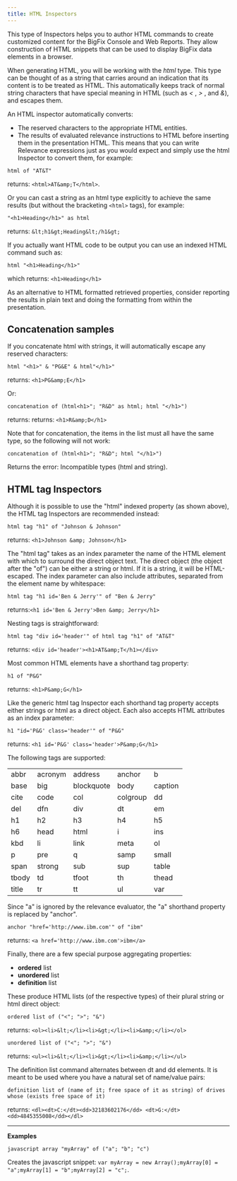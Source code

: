 ```yaml
---
title: HTML Inspectors
---
```


This type of Inspectors helps you to author HTML commands to create customized content for the BigFix Console and Web Reports. 
They allow construction of HTML snippets that can be used to display BigFix data elements in a browser.

When generating HTML, you will be working with the *html* type. 
This type can be thought of as a string that carries around an indication that its content is to be treated as HTML. 
This automatically keeps track of normal string characters that have special meaning in HTML (such as *<* , *>* , and *&*), and escapes them.

An HTML inspector automatically converts:
- The reserved characters to the appropriate HTML entities.
- The results of evaluated relevance instructions to HTML before inserting them in the presentation HTML.
This means that you can write Relevance expressions just as you would expect and simply use the html Inspector to convert them, for example:

```relevance
html of "AT&T"
```

returns: `<html>AT&amp;T</html>`.

Or you can cast a string as an html type explicitly to achieve the same results (but without the bracketing `<html>` tags), for example:

```relevance
"<h1>Heading</h1>" as html
```

returns: `&lt;h1&gt;Heading&lt;/h1&gt;`

If you actually want HTML code to be output you can use an indexed HTML command such as:

```relevance
html "<h1>Heading</h1>"
```

which returns: `<h1>Heading</h1>`


As an alternative to HTML formatted retrieved properties, consider reporting the results in plain text and doing the formatting from within the presentation.

## Concatenation samples

If you concatenate html with strings, it will automatically escape any reserved characters:

```relevance
html "<h1>" & "PG&E" & html"</h1>"
```

returns: `<h1>PG&amp;E</h1>`

Or:

```relevance
concatenation of (html<h1>"; "R&D" as html; html "</h1>")
```

returns: returns: `<h1>R&amp;D</h1>`

Note that for concatenation, the items in the list must all have the same type, so the following will not work:

```relevance
concatenation of (html<h1>"; "R&D"; html "</h1>")
```

Returns the error: Incompatible types (html and string).

## HTML tag Inspectors

Although it is possible to use the "html" indexed property (as shown above), the HTML tag Inspectors are recommended instead:

```relevance
html tag "h1" of "Johnson & Johnson"
```

returns: `<h1>Johnson &amp; Johnson</h1>`

The "html tag" takes as an index parameter the name of the HTML element with which to surround the direct object text. 
The direct object (the object after the "of") can be either a string or html. If it is a string, it will be HTML-escaped. 
The index parameter can also include attributes, separated from the element name by whitespace:

```relevance
html tag "h1 id='Ben & Jerry'" of "Ben & Jerry"
```
returns:`<h1 id='Ben & Jerry'>Ben &amp; Jerry</h1>`

Nesting tags is straightforward:

```relevance
html tag "div id='header'" of html tag "h1" of "AT&T"
```

returns: `<div id='header'><h1>AT&amp;T</h1></div>`

Most common HTML elements have a shorthand tag property:

```relevance
h1 of "P&G"
```

returns: `<h1>P&amp;G</h1>`

Like the generic html tag Inspector each shorthand tag property accepts either strings or html as a direct object. 
Each also accepts HTML attributes as an index parameter:

```relevance
h1 "id='P&G' class='header'" of "P&G"
```

returns: `<h1 id='P&G' class='header'>P&amp;G</h1>`

The following tags are supported:

<table>
    <tr>
        <td>abbr</td>
		<td>acronym</td>
		<td>address</td>
		<td>anchor</td>
		<td>b</td>
    </tr>
	<tr>
        <td>base</td>
		<td>big</td>
		<td>blockquote</td>
		<td>body</td>
		<td>caption</td>
    </tr>
    <tr>
        <td>cite</td>
		<td>code</td>
		<td>col</td>
		<td>colgroup</td>
		<td>dd</td>
    </tr>
	<tr>
        <td>del</td>
		<td>dfn</td>
		<td>div</td>
		<td>dt</td>
		<td>em</td>
    </tr>
    <tr>
        <td>h1</td>
		<td>h2</td>
		<td>h3</td>
		<td>h4</td>
		<td>h5</td>
    </tr>
	<tr>
        <td>h6</td>
		<td>head</td>
		<td>html</td>
		<td>i</td>
		<td>ins</td>
    </tr>
    <tr>
        <td>kbd</td>
		<td>li</td>
		<td>link</td>
		<td>meta</td>
		<td>ol</td>
    </tr>
	<tr>
        <td>p</td>
		<td>pre</td>
		<td>q</td>
		<td>samp</td>
		<td>small</td>
    </tr>	
	<tr>
        <td>span</td>
		<td>strong</td>
		<td>sub</td>
		<td>sup</td>
		<td>table</td>
    </tr>
    <tr>
        <td>tbody</td>
		<td>td</td>
		<td>tfoot</td>
		<td>th</td>
		<td>thead</td>
    </tr>
	<tr>
        <td>title</td>
		<td>tr</td>
		<td>tt</td>
		<td>ul</td>
		<td>var</td>
    </tr>
</table>

Since "a" is ignored by the relevance evaluator, the "a" shorthand property is replaced by "anchor".

```relevance
anchor "href='http://www.ibm.com'" of "ibm"
```

returns: `<a href='http://www.ibm.com'>ibm</a>`

Finally, there are a few special purpose aggregating properties:
- **ordered** list
- **unordered** list
- **definition** list

These produce HTML lists (of the respective types) of their plural string or html direct object:

```relevance
ordered list of ("<"; ">"; "&")
```

returns: `<ol><li>&lt;</li><li>&gt;</li><li>&amp;</li></ol>`


```relevance
unordered list of ("<"; ">"; "&")
```

returns: `<ul><li>&lt;</li><li>&gt;</li><li>&amp;</li></ul>`

The definition list command alternates between dt and dd elements. It is meant to be used where you have a natural set of name/value pairs:

```relevance
definition list of (name of it; free space of it as string) of drives whose (exists free space of it)
```

returns: `<dl><dt>C:</dt><dd>32183602176</dd> <dt>G:</dt><dd>4845355008</dd></dl>`

---

**Examples**

```relevance
javascript array "myArray" of ("a"; "b"; "c")
```

Creates the javascript snippet: `var myArray = new Array();myArray[0] = "a";myArray[1] = "b";myArray[2] = "c";`.


